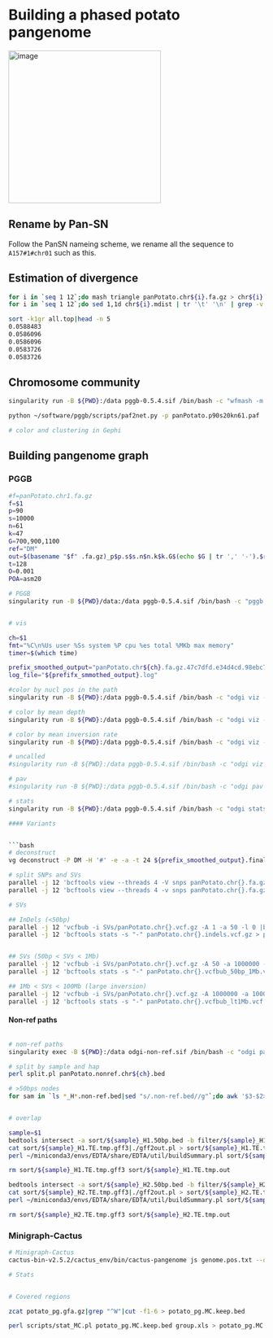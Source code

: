 # Building a phased potato pangenome
<img width="300" alt="image" src="https://github.com/Chenglin20170390/Haplotype-diversity/assets/33062118/b54368ca-d420-43e4-b591-cc5c3eceab7f">

## Rename by Pan-SN
Follow the PanSN nameing scheme, we rename all the sequence to `A157#1#chr01` such as this.

## Estimation of divergence

```bash
for i in `seq 1 12`;do mash triangle panPotato.chr${i}.fa.gz > chr${i}.mdist;done
for i in `seq 1 12`;do sed 1,1d chr${i}.mdist | tr '\t' '\n' | grep -v "chr"|sort -k 1gr | head -n 5 >> all.top;done

sort -k1gr all.top|head -n 5
0.0588483
0.0586096
0.0586096
0.0583726
0.0583726

```

## Chromosome community

```bash
singularity run -B ${PWD}:/data pggb-0.5.4.sif /bin/bash -c "wfmash -m -p 90 -s 20000 -n 61 -t 128 /data/panPotato.chunked.1Mb.fasta.gz > /data/panPotato.p90s20kn61.paf"

python ~/software/pggb/scripts/paf2net.py -p panPotato.p90s20kn61.paf

# color and clustering in Gephi

```

## Building pangenome graph

### PGGB
```bash
#f=panPotato.chr1.fa.gz
f=$1
p=90
s=10000
n=61
k=47
G=700,900,1100
ref="DM"
out=$(basename "$f" .fa.gz)_p$p.s$s.n$n.k$k.G$(echo $G | tr ',' '-').$ref
t=128
O=0.001
POA=asm20

# PGGB
singularity run -B ${PWD}/data:/data pggb-0.5.4.sif /bin/bash -c "pggb -i /data/$f -p $p -s $s -n $n -k $k -P $POA -O $O -G $G -t $t -v -o /data/$out"


# vis

ch=$1
fmt="%C\n%Us user %Ss system %P cpu %es total %MKb max memory"
timer=$(which time)

prefix_smoothed_output="panPotato.chr${ch}.fa.gz.47c7dfd.e34d4cd.98ebc75.smooth"
log_file="${prefifx_smmothed_output}.log"

#color by nucl pos in the path
singularity run -B ${PWD}:/data pggb-0.5.4.sif /bin/bash -c "odgi viz -i /data/${prefix_smoothed_output}.final.og -t 24 -o /data/${prefix_smoothed_output}.final.og.viz_pos_multiqc.png -x 1500 -y 500 -a 10 -u -d -I \"Consensus_\" 2> >(tee -a /data/\"$log_file\")"

# color by mean depth
singularity run -B ${PWD}:/data pggb-0.5.4.sif /bin/bash -c "odgi viz -i /data/${prefix_smoothed_output}.final.og -t 24 -o /data/${prefix_smoothed_output}.final.og.viz_depth_multiqc.png -x 1500 -y 500 -a 10 -m -I \"Consensus_\" 2> >(tee -a /data/\"$log_file\")"

# color by mean inversion rate
singularity run -B ${PWD}:/data pggb-0.5.4.sif /bin/bash -c "odgi viz -i /data/${prefix_smoothed_output}.final.og -t 24 -o /data/${prefix_smoothed_output}.final.og.viz_inv_multiqc.png -x 1500 -y 500 -a 10 -z -I \"Consensus_\" 2> >(tee -a /data/\"$log_file\")"

# uncalled
#singularity run -B ${PWD}:/data pggb-0.5.4.sif /bin/bash -c "odgi viz -i /data/${prefix_smoothed_output}.final.og -o /data/${prefix_smoothed_output}.final.og.viz_uncalled_multiqc.png -x 1500 -y 500 -a 10 -N -I \"Consensus_\" 2> >(tee -a /data/\"$log_file\")"

# pav
#singularity run -B ${PWD}:/data pggb-0.5.4.sif /bin/bash -c "odgi pav -t 48 -i /data/${prefix_smoothed_output}.final.og -b /data/DM.chr${ch}.100kb.bed > /data/${prefix_smoothed_output}.w100kbp.pavs.tsv":w

# stats
singularity run -B ${PWD}:/data pggb-0.5.4.sif /bin/bash -c "odgi stats -t 48 -S -i /data/${prefix_smoothed_output}.final.og > /data/${prefix_smoothed_output}.odgi.stats.tsv"G```

#### Variants


```bash
# deconstruct
vg deconstruct -P DM -H '#' -e -a -t 24 ${prefix_smoothed_output}.final.gfa|bgzip -@ 48 > ${prefix_smoothed_output}.vcf.gz

# split SNPs and SVs
parallel -j 12 'bcftools view --threads 4 -V snps panPotato.chr{}.fa.gz.47c7dfd.e34d4cd.98ebc75.smooth.vcf.gz -O z -o SVs/panPotato.chr{}.vcf.gz' ::: `seq 1 12`
parallel -j 12 'bcftools view --threads 4 -v snps panPotato.chr{}.fa.gz.47c7dfd.e34d4cd.98ebc75.smooth.vcf.gz -O z -o snps/panPotato.chr{}.vcf.gz' ::: `seq 1 12`

# SVs

## InDels (<50bp)
parallel -j 12 'vcfbub -i SVs/panPotato.chr{}.vcf.gz -A 1 -a 50 -l 0 |bgzip -@ 6 -c > panPotato.chr{}.indels.vcf.gz' ::: `seq 1 12`
parallel -j 12 'bcftools stats -s "-" panPotato.chr{}.indels.vcf.gz > panPotato.indels.chr{}.stats' ::: `seq 1 12`


## SVs (50bp < SVs < 1Mb)
parallel -j 12 'vcfbub -i SVs/panPotato.chr{}.vcf.gz -A 50 -a 1000000 -l 0 |bgzip -@ 6 -c > panPotato.chr{}.vcfbub_50bp_1Mb.vcf.gz' ::: `seq 1 12`
parallel -j 12 'bcftools stats -s "-" panPotato.chr{}.vcfbub_50bp_1Mb.vcf.gz > panPotato.vcfbub_50bp_1Mb.chr{}.stats' ::: `seq 1 12`

## 1Mb < SVs < 100Mb (large inversion)
parallel -j 12 'vcfbub -i SVs/panPotato.chr{}.vcf.gz -A 1000000 -a 100000000 -l 0 |bgzip -@ 6 -c > panPotato.chr{}.vcfbub_lt1Mb.vcf.gz' ::: `seq 1 12`
parallel -j 12 'bcftools stats -s "-" panPotato.chr{}.vcfbub_lt1Mb.vcf.gz > panPotato.lt1Mb.chr{}.stats' ::: `seq 1 12`

```

#### Non-ref paths

```bash

# non-ref paths
singularity exec -B ${PWD}:/data odgi-non-ref.sif /bin/bash -c "odgi paths -i /data/${prefix_smoothed_output}.final.og -t 64 --non-reference-ranges /data/DM.chr${ch}.list" > /data/panPotato.nonref.chr${ch}.bed

# split by sample and hap
perl split.pl panPotato.nonref.chr${ch}.bed

# >50bps nodes
for sam in `ls *_H*.non-ref.bed|sed "s/.non-ref.bed//g"`;do awk '$3-$2>50' ${sam}.non-ref.bed|sort -k1V -k2n > sort/${sam}.50bp.bed


# overlap

sample=$1
bedtools intersect -a sort/${sample}_H1.50bp.bed -b filter/${sample}_H1.TE.gff3 -wa -wb|cut -f4-20 > sort/${sample}_H1.TE.tmp.gff3
cat sort/${sample}_H1.TE.tmp.gff3|./gff2out.pl > sort/${sample}_H1.TE.tmp.out
perl ~/miniconda3/envs/EDTA/share/EDTA/util/buildSummary.pl sort/${sample}_H1.TE.tmp.out > sort/${sample}_H1.TE.tbl

rm sort/${sample}_H1.TE.tmp.gff3 sort/${sample}_H1.TE.tmp.out

bedtools intersect -a sort/${sample}_H2.50bp.bed -b filter/${sample}_H2.TE.gff3 -wa -wb|cut -f4-20 > sort/${sample}_H2.TE.tmp.gff3
cat sort/${sample}_H2.TE.tmp.gff3|./gff2out.pl > sort/${sample}_H2.TE.tmp.out
perl ~/miniconda3/envs/EDTA/share/EDTA/util/buildSummary.pl sort/${sample}_H2.TE.tmp.out > sort/${sample}_H2.TE.tbl

rm sort/${sample}_H2.TE.tmp.gff3 sort/${sample}_H2.TE.tmp.out

```



### Minigraph-Cactus

```bash
# Minigraph-Cactus
cactus-bin-v2.5.2/cactus_env/bin/cactus-pangenome js genome.pos.txt --outDir out --outName potato_pg --reference DM --vcf --giraffe --gfa --gbz --workDir $PWD --restart

# Stats


# Covered regions

zcat potato_pg.gfa.gz|grep "^W"|cut -f1-6 > potato_pg.MC.keep.bed

perl scripts/stat_MC.pl potato_pg.MC.keep.bed group.xls > potato_pg.MC.keep.perchr.stats.tsv

```

